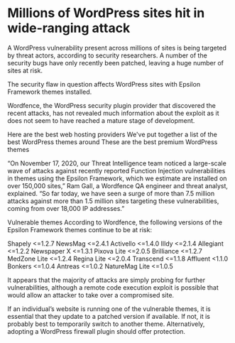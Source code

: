 # Millions of WordPress sites hit in wide-ranging attack

A WordPress vulnerability present across millions of sites is being targeted by threat actors, according to security researchers. A number of the security bugs have only recently been patched, leaving a huge number of sites at risk.

The security flaw in question affects WordPress sites with Epsilon Framework themes installed. 

Wordfence, the WordPress security plugin provider that discovered the recent attacks, has not revealed much information about the exploit as it does not seem to have reached a mature stage of development.

Here are the best web hosting providers
We've put together a list of the best WordPress themes around
These are the best premium WordPress themes

“On November 17, 2020, our Threat Intelligence team noticed a large-scale wave of attacks against recently reported Function Injection vulnerabilities in themes using the Epsilon Framework, which we estimate are installed on over 150,000 sites,” Ram Gall, a Wordfence QA engineer and threat analyst, explained. “So far today, we have seen a surge of more than 7.5 million attacks against more than 1.5 million sites targeting these vulnerabilities, coming from over 18,000 IP addresses.”

Vulnerable themes
According to Wordfence, the following versions of the Epsilon Framework themes continue to be at risk:

Shapely <=1.2.7
NewsMag <=2.4.1
Activello <=1.4.0
Illdy <=2.1.4
Allegiant <=1.2.2
Newspaper X <=1.3.1
Pixova Lite <=2.0.5
Brilliance <=1.2.7
MedZone Lite <=1.2.4
Regina Lite <=2.0.4
Transcend <=1.1.8
Affluent <1.1.0
Bonkers <=1.0.4
Antreas <=1.0.2
NatureMag Lite <=1.0.5

It appears that the majority of attacks are simply probing for further vulnerabilities, although a remote code execution exploit is possible that would allow an attacker to take over a compromised site.

If an individual’s website is running one of the vulnerable themes, it is essential that they update to a patched version if available. If not, it is probably best to temporarily switch to another theme. Alternatively, adopting a WordPress firewall plugin should offer protection.
